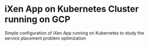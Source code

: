 # iXen App on Kubernetes Cluster running on GCP

Simple configuration of iXen App running on Kubernetes to study the service placement problem optimization
